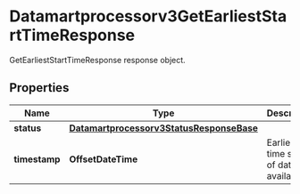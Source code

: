 

# Datamartprocessorv3GetEarliestStartTimeResponse

GetEarliestStartTimeResponse response object.

## Properties

| Name | Type | Description | Notes |
|------------ | ------------- | ------------- | -------------|
|**status** | [**Datamartprocessorv3StatusResponseBase**](Datamartprocessorv3StatusResponseBase.md) |  |  [optional] |
|**timestamp** | **OffsetDateTime** | Earliest time stamp of data available. |  [optional] |



